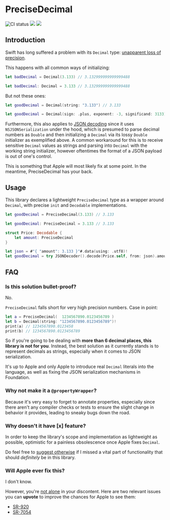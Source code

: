 # PreciseDecimal

![CI status](https://github.com/davdroman/PreciseDecimal/workflows/CI/badge.svg)
[![](https://img.shields.io/endpoint?url=https%3A%2F%2Fswiftpackageindex.com%2Fapi%2Fpackages%2Fdavdroman%2FPreciseDecimal%2Fbadge%3Ftype%3Dswift-versions)](https://swiftpackageindex.com/davdroman/PreciseDecimal)
[![](https://img.shields.io/endpoint?url=https%3A%2F%2Fswiftpackageindex.com%2Fapi%2Fpackages%2Fdavdroman%2FPreciseDecimal%2Fbadge%3Ftype%3Dplatforms)](https://swiftpackageindex.com/davdroman/PreciseDecimal)

## Introduction

Swift has long suffered a problem with its `Decimal` type: [unapparent loss of precision](https://bugs.swift.org/browse/SR-8409).

This happens with all common ways of initializing:

```swift
let badDecimal = Decimal(3.133) // 3.132999999999999488
```

```swift
let badDecimal: Decimal = 3.133 // 3.132999999999999488
```

But not these ones:

```swift
let goodDecimal = Decimal(string: "3.133") // 3.133
```

```swift
let goodDecimal = Decimal(sign: .plus, exponent: -3, significand: 3133) // 3.133
```

Furthermore, this also applies to [JSON decoding](https://bugs.swift.org/browse/SR-7054) since it uses `NSJSONSerialization` under the hood, which is presumed to parse decimal numbers as `Double` and then initializing a `Decimal` via its lossy `Double` initializer as exemplified above. A common workaround for this is to receive sensitive `Decimal` values as strings and parsing into `Decimal` with the working string initializer, however oftentimes the format of a JSON payload is out of one's control.

This is something that Apple will most likely fix at some point. In the meantime, PreciseDecimal has your back.

## Usage

This library declares a lightweight `PreciseDecimal` type as a wrapper around `Decimal`, with precise `init` and `Decodable` implementations.

```swift
let goodDecimal = PreciseDecimal(3.133) // 3.133
```

```swift
let goodDecimal: PreciseDecimal = 3.133 // 3.133
```

```swift
struct Price: Decodable {
    let amount: PreciseDecimal
}

let json = #"{ "amount": 3.133 }"#.data(using: .utf8)!
let goodDecimal = try JSONDecoder().decode(Price.self, from: json).amount // 3.133
```

## FAQ

### Is this solution bullet-proof?

No.

`PreciseDecimal` falls short for very high precision numbers. Case in point:

```swift
let a = PreciseDecimal(  1234567890.0123456789 )
let b = Decimal(string: "1234567890.0123456789")!
print(a) // 1234567890.0123458
print(b) // 1234567890.0123456789
```

So if you're going to be dealing with **more than 6 decimal places, this library is not for you**. Instead, the best solution as it currently stands is to represent decimals as strings, especially when it comes to JSON serialization.

It's up to Apple and only Apple to introduce real `Decimal` literals into the language, as well as fixing the JSON serialization mechanisms in Foundation.

### Why not make it a `@propertyWrapper`?

Because it's very easy to forget to annotate properties, especially since there aren't any compiler checks or tests to ensure the slight change in behavior it provides, leading to sneaky bugs down the road.

### Why doesn't it have [x] feature?

In order to keep the library's scope and implementation as lightweight as possible, optimistic for a painless obsolescence once Apple fixes `Decimal`.

Do feel free to [suggest otherwise](https://github.com/davdroman/PreciseDecimal/issues/new) if I missed a vital part of functionality that should *definitely* be in this library.

### Will Apple ever fix this?

I don't know.

However, you're [not alone](https://forums.swift.org/t/how-to-initialize-decimal/53630) in your discontent. Here are two relevant issues you can **upvote** to improve the chances for Apple to see them:

- [SR-920](https://bugs.swift.org/browse/SR-920)
- [SR-7054](https://bugs.swift.org/browse/SR-7054)
